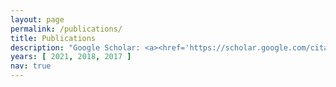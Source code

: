 ```yaml
---
layout: page
permalink: /publications/
title: Publications
description: "Google Scholar: <a><href='https://scholar.google.com/citations?user=08esT74AAAAJ&hl=en' target='_blank'>08esT74AAAAJ</a> | * denotes equal contribution and joint lead authorship."
years: [ 2021, 2018, 2017 ]
nav: true
---
```


<div class="publications">

<!-- {% for y in page.years %}
  <h2 class="year">{{y}}</h2>
  {% bibliography --file papers -q @*[year={{y}}]* %}
{% endfor %} -->

</div>
